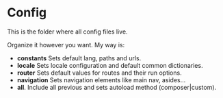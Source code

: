 # Config

This is the folder where all config files live.

Organize it however you want. My way is:

- **constants** Sets default lang, paths and urls.
- **locale** Sets locale configuration and default common dictionaries.
- **router** Sets default values for routes and their run options.
- **navigation** Sets navigation elements like main nav, asides...
- **all**. Include all previous and sets autoload method (composer|custom).